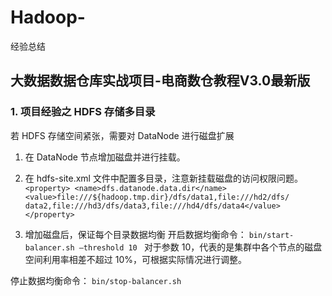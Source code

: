 # Hadoop-
经验总结

## 大数据数据仓库实战项目-电商数仓教程V3.0最新版

### 1. 项目经验之 HDFS 存储多目录
若 HDFS 存储空间紧张，需要对 DataNode 进行磁盘扩展
1. 在 DataNode 节点增加磁盘并进行挂载。 

2. 在 hdfs-site.xml 文件中配置多目录，注意新挂载磁盘的访问权限问题。 
`<property>
  <name>dfs.datanode.data.dir</name>
  <value>file:///${hadoop.tmp.dir}/dfs/data1,file:///hd2/dfs/ data2,file:///hd3/dfs/data3,file:///hd4/dfs/data4</value>
</property>`

3. 增加磁盘后，保证每个目录数据均衡 
开启数据均衡命令：
`bin/start-balancer.sh –threshold 10 `
对于参数 10，代表的是集群中各个节点的磁盘空间利用率相差不超过 10%，可根据实际情况进行调整。 

停止数据均衡命令：
`bin/stop-balancer.sh`
